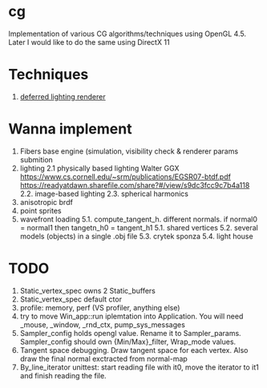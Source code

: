 # cg
Implementation of various CG algorithms/techniques using OpenGL 4.5.
Later I would like to do the same using DirectX 11

# Techniques
1. [deferred lighting renderer](/src/technique/deferred_lighting/)

# Wanna implement
1. Fibers base engine (simulation, visibility check & renderer params submition
2. lighting
2.1 physically based lighting
	Walter GGX https://www.cs.cornell.edu/~srm/publications/EGSR07-btdf.pdf
	https://readyatdawn.sharefile.com/share?#/view/s9dc3fcc9c7b4a118
2.2. image-based lighting
2.3. spherical harmonics
3. anisotropic brdf
4. point sprites
5. wavefront loading
5.1. compute_tangent_h. different normals. if normal0 = normal1 then tangetn_h0 = tangent_h1
5.1. shared vertices
5.2. several models (objects) in a single .obj file
5.3. crytek sponza 
5.4. light house

# TODO
1. Static_vertex_spec owns 2 Static_buffers
2. Static_vertex_spec default ctor
3. profile: memory, perf (VS profiler, anything else)
4. try to move Win_app::run iplemtation into Application. You will need _mouse, _window, _rnd_ctx, pump_sys_messages
5. Sampler_config holds opengl value. Rename it to Sampler_params. Sampler_config should own {Min/Max}_filter, Wrap_mode values.
6. Tangent space debugging. Draw tangent space for each vertex. Also draw the final normal exctracted from normal-map
7. By_line_iterator unittest: start reading file with it0, move the iterator to it1 and finish reading the file.
